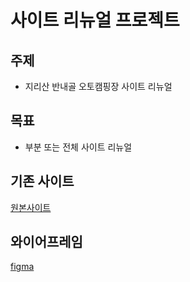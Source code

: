 # 사이트 리뉴얼 프로젝트

## 주제
* 지리산 반내골 오토캠핑장 사이트 리뉴얼

## 목표
* 부분 또는 전체 사이트 리뉴얼

## 기존 사이트
[원본사이트](http://www.xn--bb0b05e18j4qc88hotlwudovmr8o.com/index.jsp)

## 와이어프레임
[figma](https://www.figma.com/file/zB4FbEGw9mRITcc4taeHVD/지리산-반내골-리뉴얼?node-id=0%3A1)